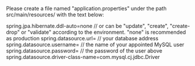 Please create a file named "application.properties" under the path src/main/resources/ with the text below:

spring.jpa.hibernate.ddl-auto=none // or can be "update", "create", "create-drop" or "validate" according to the environment. "none" is recommended as production
spring.datasource.url= // your database address
spring.datasource.username= // the name of your appointed MySQL user
spring.datasource.password= // the password of the user above
spring.datasource.driver-class-name=com.mysql.cj.jdbc.Driver